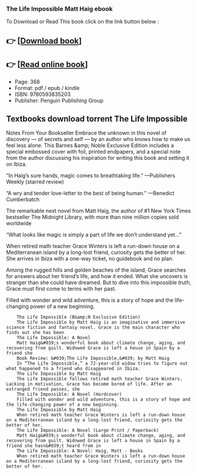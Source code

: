 ### The Life Impossible Matt Haig ebook

To Download or Read This book click on the link button below :

## 👉  [**[Download book](http://get-pdfs.com/download.php?group=book&from=github.com&id=717108&lnk=1063 "Download book")**]

## 👉  [**[Read online book](http://get-pdfs.com/download.php?group=book&from=github.com&id=717108&lnk=1063 "Read online book")**]


* Page: 368
* Format: pdf / epub / kindle
* ISBN: 9780593835203
* Publisher: Penguin Publishing Group



## Textbooks download torrent The Life Impossible



Notes From Your Bookseller Embrace the unknown in this novel of discovery — of secrets and self — by an author who knows how to make us feel less alone. This Barnes &amp;amp; Noble Exclusive Edition includes a special embossed cover with foil, printed endpapers, and a special note from the author discussing his inspiration for writing this book and setting it on Ibiza.
 
 “In Haig’s sure hands, magic comes to breathtaking life.” —Publishers Weekly (starred review)
 
 “A wry and tender love-letter to the best of being human.” —Benedict Cumberbatch
 
 The remarkable next novel from Matt Haig, the author of #1 New York Times bestseller The Midnight Library, with more than nine million copies sold worldwide
 
 “What looks like magic is simply a part of life we don’t understand yet…”
 
 When retired math teacher Grace Winters is left a run-down house on a Mediterranean island by a long-lost friend, curiosity gets the better of her. She arrives in Ibiza with a one-way ticket, no guidebook and no plan.
 
 Among the rugged hills and golden beaches of the island, Grace searches for answers about her friend’s life, and how it ended. What she uncovers is stranger than she could have dreamed. But to dive into this impossible truth, Grace must first come to terms with her past.
 
 Filled with wonder and wild adventure, this is a story of hope and the life-changing power of a new beginning.


        The Life Impossible (B&amp;N Exclusive Edition)
        The Life Impossible by Matt Haig is an imaginative and immersive science fiction and fantasy novel. Grace is the main character who finds out she has been 
        The Life Impossible: A Novel
        Matt Haig&#039;s wonderful book about climate change, aging, and recovering from guilt. Widowed Grace is left a house in Spain by a friend she 
        Book Review: &#039;The Life Impossible,&#039; by Matt Haig
        In “The Life Impossible,” a 72-year-old widow tries to figure out what happened to a friend who disappeared in Ibiza.
        The Life Impossible by Matt Haig
        The Life Impossible follows retired math teacher Grace Winters. Lacking in motivation, Grace has become bored of life. After an estranged friend passes, she 
        The Life Impossible: A Novel (Hardcover)
        Filled with wonder and wild adventure, this is a story of hope and the life-changing power of a new beginning.
        The Life Impossible by Matt Haig
        When retired math teacher Grace Winters is left a run-down house on a Mediterranean island by a long-lost friend, curiosity gets the better of her.
        The Life Impossible: A Novel (Large Print / Paperback)
        Matt Haig&#039;s wonderful book about climate change, aging, and recovering from guilt. Widowed Grace is left a house in Spain by a friend she hasn&#039;t heard from in 
        The Life Impossible: A Novel: Haig, Matt - Books
        When retired math teacher Grace Winters is left a run-down house on a Mediterranean island by a long-lost friend, curiosity gets the better of her.
    




